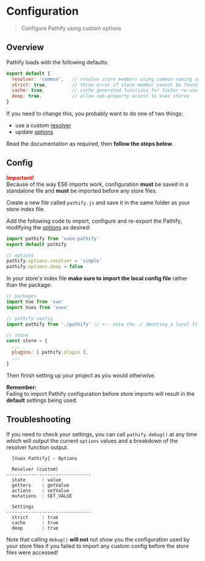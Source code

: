 # Configuration

> Configure Pathify using custom options

## Overview

Pathify loads with the following defaults:


```js
export default {
  resolver: 'common',   // resolve store members using common naming scheme
  strict: true,         // throw error if store member cannot be found
  cache: true,          // cache generated functions for faster re-use
  deep: true,           // allow sub-property access to Vuex stores
}
```

If you need to change this, you probably want to do one of two things:

- use a custom [resolver](/guide/resolvers)
- update [options](/guide/options)

Read the documentation as required, then **follow the steps below**.
 
## Config

<p class="tip">
    <strong style="color:red">Important!</strong><br>
    Because of the way ES6 imports work, configuration <strong>must</strong> be saved in a standalone file and <strong>must</strong> be imported before any store files.
</p>

Create a new file called `pathify.js` and save it in the same folder as your store index file.

Add the following code to import, configure and re-export the Pathify, modifying the [options](/guide/options) as desired:

```js
import pathify from 'vuex-pathify'
export default pathify

// options
pathify.options.resolver = 'simple'
pathify.options.deep = false
```

In your store's index file **make sure to import the local config file** rather than the package:

```js
// packages
import Vue from 'vue'
import Vuex from 'vuex'

// pathify config
import pathify from './pathify' // <-- note the ./ denoting a local file

// store
const store = {
  ...
  plugins: [ pathify.plugin ],
  ...
}
```

Then finish setting up your project as you would otherwise.

<p class="tip"><strong>Remember:</strong><br>Failing to import Pathify configuration before store imports will result in the <strong>default</strong> settings being used.</p>

## Troubleshooting

If you need to check your settings, you can call `pathify.debug()` at any time which will output the current `options` values and a breakdown of the resolver function output.

```text
  [Vuex Pathify] - Options

  Resolver (custom)
-------------------------------
  state      : value
  getters    : getValue
  actions    : setValue
  mutations  : SET_VALUE

  Settings
-------------------------------
  strict     : true
  cache      : true
  deep       : true
```

Note that calling `debug()` **will not** not show you the configuration used by your store files if you failed to import any custom config before the store files were accessed!